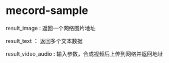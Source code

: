 # mecord-sample

result_image : 返回一个网络图片地址

result_text ： 返回多个文本数据

result_video_audio : 输入参数，合成视频后上传到网络并返回地址
